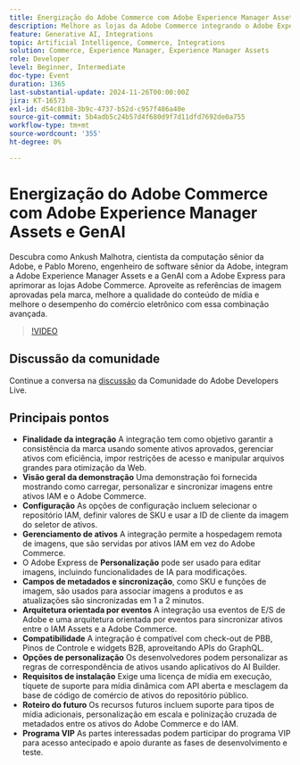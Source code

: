 ```yaml
---
title: Energização do Adobe Commerce com Adobe Experience Manager Assets e GenAI
description: Melhore as lojas da Adobe Commerce integrando o Adobe Experience Manager Assets e a GenAI com o Adobe Express para aproveitar as referências de imagem aprovadas na marca, melhorar a qualidade do conteúdo de mídia e elevar o desempenho do comércio eletrônico.
feature: Generative AI, Integrations
topic: Artificial Intelligence, Commerce, Integrations
solution: Commerce, Experience Manager, Experience Manager Assets
role: Developer
level: Beginner, Intermediate
doc-type: Event
duration: 1365
last-substantial-update: 2024-11-26T00:00:00Z
jira: KT-16573
exl-id: d54c81b8-3b9c-4737-b52d-c957f486a40e
source-git-commit: 5b4adb5c24b57d4f680d9f7d11dfd7692de0a755
workflow-type: tm+mt
source-wordcount: '355'
ht-degree: 0%

---
```


# Energização do Adobe Commerce com Adobe Experience Manager Assets e GenAI

Descubra como Ankush Malhotra, cientista da computação sênior da Adobe, e Pablo Moreno, engenheiro de software sênior da Adobe, integram a Adobe Experience Manager Assets e a GenAI com a Adobe Express para aprimorar as lojas Adobe Commerce. Aproveite as referências de imagem aprovadas pela marca, melhore a qualidade do conteúdo de mídia e melhore o desempenho do comércio eletrônico com essa combinação avançada.

>[!VIDEO](https://video.tv.adobe.com/v/3440400/?learn=on&enablevpops)

## Discussão da comunidade

Continue a conversa na [discussão](https://adobe.ly/40CS6CP) da Comunidade do Adobe Developers Live.

## Principais pontos

* **Finalidade da integração** A integração tem como objetivo garantir a consistência da marca usando somente ativos aprovados, gerenciar ativos com eficiência, impor restrições de acesso e manipular arquivos grandes para otimização da Web.
* **Visão geral da demonstração** Uma demonstração foi fornecida mostrando como carregar, personalizar e sincronizar imagens entre ativos IAM e o Adobe Commerce.
* **Configuração** As opções de configuração incluem selecionar o repositório IAM, definir valores de SKU e usar a ID de cliente da imagem do seletor de ativos.
* **Gerenciamento de ativos** A integração permite a hospedagem remota de imagens, que são servidas por ativos IAM em vez do Adobe Commerce.
* O Adobe Express de **Personalização** pode ser usado para editar imagens, incluindo funcionalidades de IA para modificações.
* **Campos de metadados e sincronização**, como SKU e funções de imagem, são usados para associar imagens a produtos e as atualizações são sincronizadas em 1 a 2 minutos.
* **Arquitetura orientada por eventos** A integração usa eventos de E/S de Adobe e uma arquitetura orientada por eventos para sincronizar ativos entre o IAM Assets e a Adobe Commerce.
* **Compatibilidade** A integração é compatível com check-out de PBB, Pinos de Controle e widgets B2B, aproveitando APIs do GraphQL.
* **Opções de personalização** Os desenvolvedores podem personalizar as regras de correspondência de ativos usando aplicativos do AI Builder.
* **Requisitos de instalação** Exige uma licença de mídia em execução, tíquete de suporte para mídia dinâmica com API aberta e mesclagem da base de código de comércio de ativos do repositório público.
* **Roteiro do futuro** Os recursos futuros incluem suporte para tipos de mídia adicionais, personalização em escala e polinização cruzada de metadados entre os ativos do Adobe Commerce e do IAM.
* **Programa VIP** As partes interessadas podem participar do programa VIP para acesso antecipado e apoio durante as fases de desenvolvimento e teste.
